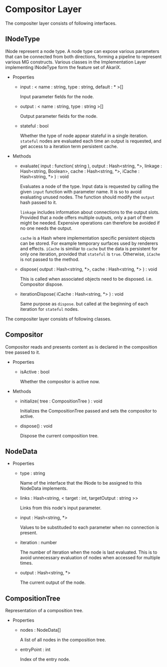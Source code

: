 Compositor Layer
================

The compositer layer consists of following interfaces.

INodeType
---------

INode represent a node type. A node type can expose various parameters that can be connected from both directions, forming a pipeline to represent various MG constructs. Various classes in the Implementation Layer implementing INodeType form the feature set of AkariX.

* Properties

    * input : < name : string, type : string, default : * >[]

        Input parameter fields for the node.

    * output : < name : string, type : string >[]

        Output parameter fields for the node.

    * stateful : bool

        Whether the type of node appear stateful in a single iteration. `stateful` nodes are evaluated each time an output is requested, and get access to a iteration term persistent cache.

* Methods

    * evaluate( input : function( string ), output : Hash<string, *>, linkage : Hash<string, Boolean>, cache : Hash<string, *>, iCache : Hash<string, *> ) : void

        Evaluates a node of the type. Input data is requested by calling the given `input` function with parameter name. It is so to avoid evaluating unused nodes. The function should modify the `output` hash passed to it.

        `linkage` includes information about connections to the output slots. Provided that a node offers multiple outputs, only a part of them might be needed. Expensive operations can therefore be avoided if no one needs the output.

        `cache` is a Hash where implementation specific persistent objects can be stored. For example temporary surfaces used by renderers and effects. `iCache` is similiar to `cache` but the data is persistent for only one iteration, provided that `stateful` is `true`. Otherwise, `iCache` is not passed to the method.

    * dispose( output : Hash<string, *>, cache : Hash<string, *> ) : void

        This is called when associated objects need to be disposed. i.e. Compositor dispose.

    * iterationDispose( iCache : Hash<string, *> ) : void

        Same purpose as `dispose`. but called at the beginning of each iteration for `stateful` nodes.

The compositer layer consists of following classes.

Compositor
----------

Compositor reads and presents content as is declared in the composition tree passed to it.

* Properties

    * isActive : bool

        Whether the compositor is active now.

* Methods

    * initialize( tree : CompositionTree ) : void

        Initializes the CompositionTree passed and sets the compositor to active.

    * dispose() : void

        Dispose the current composition tree.

NodeData
--------

* Properties

    * type : string

        Name of the interface that the INode to be assigned to this NodeData implements.

    * links : Hash<string, < target : int, targetOutput : string >>

        Links from this node's input parameter.

    * input : Hash<string, *>

        Values to be substituded to each parameter when no connection is present.

    * iteration : number

        The number of iteration when the node is last evaluated. This is to avoid unnecessary evaluation of nodes when accessed for multiple times.

    * output : Hash<string, *>

        The current output of the node.

CompositionTree
---------------

Representation of a composition tree.

* Properties

    * nodes : NodeData[]

        A list of all nodes in the composition tree.

    * entryPoint : int

        Index of the entry node.